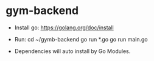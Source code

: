 # gym-backend
- Install go: https://golang.org/doc/install
- Run:
cd ~/gymb-backend
go run *.go
go run main.go

- Dependencies will auto install by Go Modules.
